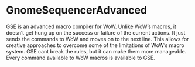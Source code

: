 # GnomeSequencerAdvanced

GSE is an advanced macro compiler for WoW. Unlike WoW’s macros, it doesn’t get hung up on the success or failure of the current actions. It just sends the commands to WoW and moves on to the next line. This allows for creative approaches to overcome some of the limitations of WoW’s macro system. GSE cant break the rules, but it can make them more manageable. Every command available to WoW macros is available to GSE.
